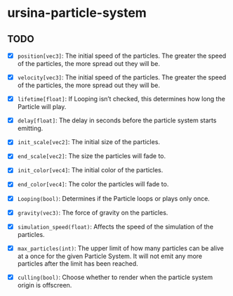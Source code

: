 # ursina-particle-system

## TODO
- [x] `position[vec3]`: The initial speed of the particles. The greater the speed of the particles, the more spread out they will be. 
- [x] `velocity[vec3]`: The initial speed of the particles. The greater the speed of the particles, the more spread out they will be. 

- [x] `lifetime[float]`: If Looping isn’t checked, this determines how long the Particle will play. 
- [x] `delay[float]`: The delay in seconds before the particle system starts emitting.

- [x] `init_scale[vec2]`: The initial size of the particles.
- [x] `end_scale[vec2]`: The size the particles will fade to. 

- [x] `init_color[vec4]`: The initial color of the particles.
- [x] `end_color[vec4]`: The color the particles will fade to.

- [x] `Looping(bool)`: Determines if the Particle loops or plays only once. 
- [x] `gravity(vec3)`: The force of gravity on the particles.
- [x] `simulation_speed(float)`: Affects the speed of the simulation of the particles. 
- [x] `max_particles(int)`: The upper limit of how many particles can be alive at a once for the given Particle System. It will not emit any more particles after the limit has been reached. 
- [x] `culling(bool)`: Choose whether to render when the particle system origin is offscreen.